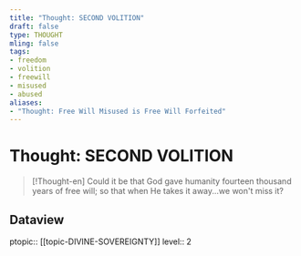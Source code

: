 ```yaml
---
title: "Thought: SECOND VOLITION"
draft: false
type: THOUGHT
mling: false
tags:
- freedom
- volition
- freewill
- misused
- abused
aliases:
- "Thought: Free Will Misused is Free Will Forfeited"
---
```

# Thought: SECOND VOLITION
> [!Thought-en]
> Could it be that God gave humanity fourteen thousand years of free will; so that when He takes it away...we won't miss it?

## Dataview
ptopic:: [[topic-DIVINE-SOVEREIGNTY]]
level:: 2
